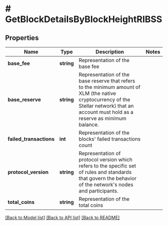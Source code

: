 # # GetBlockDetailsByBlockHeightRIBSS

## Properties

Name | Type | Description | Notes
------------ | ------------- | ------------- | -------------
**base_fee** | **string** | Representation of the base fee |
**base_reserve** | **string** | Representation of the base reserve that refers to the minimum amount of XLM (the native cryptocurrency of the Stellar network) that an account must hold as a reserve as minimum balance. |
**failed_transactions** | **int** | Representation of the blocks&#39; failed transactions count |
**protocol_version** | **string** | Representation of protocol version which refers to the specific set of rules and standards that govern the behavior of the network&#39;s nodes and participants. |
**total_coins** | **string** | Representation of the total coins |

[[Back to Model list]](../../README.md#models) [[Back to API list]](../../README.md#endpoints) [[Back to README]](../../README.md)
